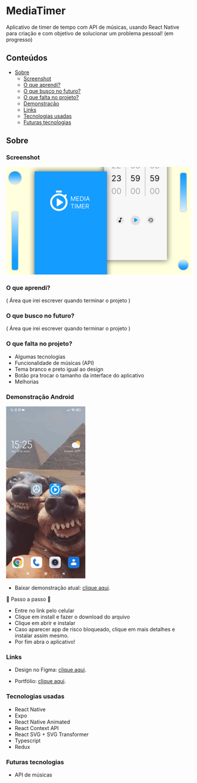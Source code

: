 # MediaTimer

Aplicativo de timer de tempo com API de músicas, usando React Native para criação e com objetivo de solucionar um problema pessoal! (em progresso)

## Conteúdos

- [Sobre](#Sobre)
  - [Screenshot](#screenshot)
  - [O que aprendi?](#O-que-aprendi?)
  - [O que busco no futuro?](#O-que-busco-no-futuro?)
  - [O que falta no projeto?](#O-que-falta-no-projeto?)
  - [Demonstração](#demonstração)
  - [Links](#links)
  - [Tecnologias usadas](#Tecnologias-usadas)
  - [Futuras tecnologias](#Futuras-tecnologias)

## Sobre

### Screenshot

![](./assets/screenshot.jpg)

### O que aprendi?

 ( Área que irei escrever quando terminar o projeto )

### O que busco no futuro?

  ( Área que irei escrever quando terminar o projeto )

### O que falta no projeto?

- Algumas tecnologias
- Funcionalidade de músicas (API)
- Tema branco e preto igual ao design
- Botão pra trocar o tamanho da interface do aplicativo
- Melhorias

### Demonstração Android

![](./assets/showingApp.gif)

- Baixar demonstração atual: [clique aqui](https://expo.dev/accounts/luckthegamers/projects/media-timer/builds/3548762e-fa94-4620-99c3-251d095ef330).

📙 Passo a passo 📙
- Entre no link pelo celular
- Clique em install e fazer o download do arquivo
- Clique em abrir e instalar
- Caso aparecer app de risco bloqueado, clique em mais detalhes e instalar assim mesmo.
- Por fim abra o aplicativo!

### Links

- Design no Figma: [clique aqui](https://www.figma.com/file/XTRDCbSVe8lHtwkXK1Z5T7/Media-Timer?type=design&node-id=0%3A1&t=I2CeKk7yJGLngWCy-1).

- Portfólio: [clique aqui](https://henriqueamascarin.vercel.app).

### Tecnologias usadas

- React Native
- Expo
- React Native Animated 
- React Context API
- React SVG + SVG Transformer
- Typescript
- Redux

### Futuras tecnologias

- API de músicas
